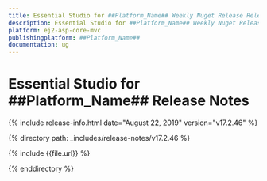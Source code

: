 ```yaml
---
title: Essential Studio for ##Platform_Name## Weekly Nuget Release Release Notes  
description: Essential Studio for ##Platform_Name## Weekly Nuget Release Release Notes  
platform: ej2-asp-core-mvc
publishingplatform: ##Platform_Name##
documentation: ug
---
```


# Essential Studio for  ##Platform_Name##  Release Notes  

{% include release-info.html date="August 22, 2019"   version="v17.2.46"  %} 

{% directory path: _includes/release-notes/v17.2.46 %}

{% include {{file.url}} %}

{% enddirectory %}
